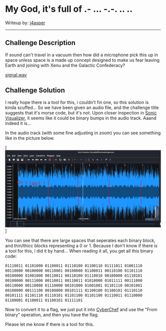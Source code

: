 # My God, it's full of .- ... -.-. .. ..

Writeup by: [j4asper](https://github.com/j4asper)

---

## Challenge Description

If sound can't travel in a vacuum then how did a microphone pick this up in space unless space is a made up concept designed to make us fear leaving Earth and joining with Xenu and the Galactic Confederacy?

[signal.wav](./files/signal.wav)

## Challenge Solution

I really hope there is a tool for this, i couldn't fin one, so this solution is kinda scuffed... So we have been given an audio file, and the challenge title suggests that it's morse code, but it's not. Upon closer inspection in [Sonic Visualizer](https://installati.one/install-sonic-visualiser-kalilinux/), it seems like it could be binary bumps in the audio track. Aaand indeed it is...

In the audio track (with some fine adjusting in zoom) you can see something like in the picture below.

[![Image 1](./files/image1.PNG)]

You can see that there are large spaces that seperates each binary block, and thin/thicc blocks representing a 0 or 1. Because I don't know if there is a tool for this, i did it by hand... When reading it all, you get all this binary code:

```
01110011 01101000 01100011 01110100 01100110 01111011 01001110 00110000 00100000 00110001 00100000 01100011 00110100 01101110 00100000 01001000 00110011 00110100 01110010 00100000 01110101 00100000 00111000 00110011 00110011 01010000 01011111 00111000 00110000 00110000 01110000 00101000 01001001 01101110 00101001 00100000 00111100 00100000 00101111 01100100 01100101 01110110 00101111 01101110 01110101 01101100 01101100 01110011 01110000 01100001 01100011 01100101 01111101
```

Now to convert it to a flag, we just put it into [CyberChef](https://gchq.github.io/CyberChef/#recipe=From_Binary('Space',8)) and use the "From binary" operation, and then you have the flag.

Please let me know if there is a tool for this.
